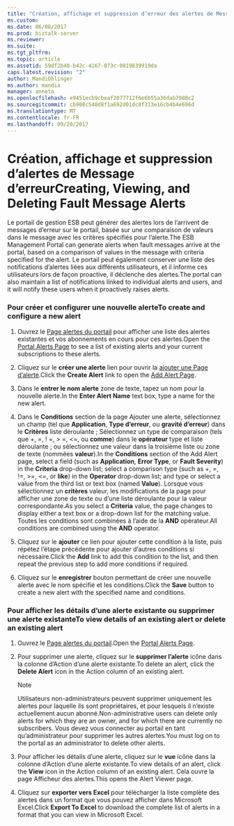 ```yaml
---
title: "Création, affichage et suppression d’erreur des alertes de Message | Documents Microsoft"
ms.custom: 
ms.date: 06/08/2017
ms.prod: biztalk-server
ms.reviewer: 
ms.suite: 
ms.tgt_pltfrm: 
ms.topic: article
ms.assetid: 59df2b40-b42c-4167-873c-0819839919da
caps.latest.revision: "2"
author: MandiOhlinger
ms.author: mandia
manager: anneta
ms.openlocfilehash: e9451ecb9cbeaf2077712f6e6b55a36dab7988c2
ms.sourcegitcommit: cb908c540d8f1a692d01dc8f313e16cb4b4e696d
ms.translationtype: MT
ms.contentlocale: fr-FR
ms.lasthandoff: 09/20/2017
---
```

# <a name="creating-viewing-and-deleting-fault-message-alerts"></a><span data-ttu-id="04dae-102">Création, affichage et suppression d’alertes de Message d’erreur</span><span class="sxs-lookup"><span data-stu-id="04dae-102">Creating, Viewing, and Deleting Fault Message Alerts</span></span>
<span data-ttu-id="04dae-103">Le portail de gestion ESB peut générer des alertes lors de l’arrivent de messages d’erreur sur le portail, basée sur une comparaison de valeurs dans le message avec les critères spécifiés pour l’alerte.</span><span class="sxs-lookup"><span data-stu-id="04dae-103">The ESB Management Portal can generate alerts when fault messages arrive at the portal, based on a comparison of values in the message with criteria specified for the alert.</span></span> <span data-ttu-id="04dae-104">Le portail peut également conserver une liste des notifications d’alertes liées aux différents utilisateurs, et il informe ces utilisateurs lors de façon proactive, il déclenche des alertes.</span><span class="sxs-lookup"><span data-stu-id="04dae-104">The portal can also maintain a list of notifications linked to individual alerts and users, and it will notify these users when it proactively raises alerts.</span></span>  
  
### <a name="to-create-and-configure-a-new-alert"></a><span data-ttu-id="04dae-105">Pour créer et configurer une nouvelle alerte</span><span class="sxs-lookup"><span data-stu-id="04dae-105">To create and configure a new alert</span></span>  
  
1.  <span data-ttu-id="04dae-106">Ouvrez le [Page alertes du portail](../esb-toolkit/portal-alerts-page.md) pour afficher une liste des alertes existantes et vos abonnements en cours pour ces alertes.</span><span class="sxs-lookup"><span data-stu-id="04dae-106">Open the [Portal Alerts Page](../esb-toolkit/portal-alerts-page.md) to see a list of existing alerts and your current subscriptions to these alerts.</span></span>  
  
2.  <span data-ttu-id="04dae-107">Cliquez sur le **créer une alerte** lien pour ouvrir la [ajouter une Page d’alerte](../esb-toolkit/add-alert-page.md).</span><span class="sxs-lookup"><span data-stu-id="04dae-107">Click the **Create Alert** link to open the [Add Alert Page](../esb-toolkit/add-alert-page.md).</span></span>  
  
3.  <span data-ttu-id="04dae-108">Dans le **entrer le nom alerte** zone de texte, tapez un nom pour la nouvelle alerte.</span><span class="sxs-lookup"><span data-stu-id="04dae-108">In the **Enter Alert Name** text box, type a name for the new alert.</span></span>  
  
4.  <span data-ttu-id="04dae-109">Dans le **Conditions** section de la page Ajouter une alerte, sélectionnez un champ (tel que **Application**, **Type d’erreur**, ou **gravité d’erreur**) dans le **Critères** liste déroulante ; Sélectionnez un type de comparaison (tels que +, =, ! =, > =, \<=, ou **comme**) dans le **opérateur** type et liste déroulante ; ou sélectionnez une valeur dans la troisième liste ou zone de texte (nommées **valeur**).</span><span class="sxs-lookup"><span data-stu-id="04dae-109">In the **Conditions** section of the Add Alert page, select a field (such as **Application**, **Error Type**, or **Fault Severity**) in the **Criteria** drop-down list; select a comparison type (such as +, =, !=, >=, \<=, or **like**) in the **Operator** drop-down list; and type or select a value from the third list or text box (named **Value**).</span></span> <span data-ttu-id="04dae-110">Lorsque vous sélectionnez un **critères** valeur, les modifications de la page pour afficher une zone de texte ou d’une liste déroulante pour la valeur correspondante.</span><span class="sxs-lookup"><span data-stu-id="04dae-110">As you select a **Criteria** value, the page changes to display either a text box or a drop-down list for the matching value.</span></span> <span data-ttu-id="04dae-111">Toutes les conditions sont combinées à l’aide de la **AND** opérateur.</span><span class="sxs-lookup"><span data-stu-id="04dae-111">All conditions are combined using the **AND** operator.</span></span>  
  
5.  <span data-ttu-id="04dae-112">Cliquez sur le **ajouter** ce lien pour ajouter cette condition à la liste, puis répétez l’étape précédente pour ajouter d’autres conditions si nécessaire.</span><span class="sxs-lookup"><span data-stu-id="04dae-112">Click the **Add** link to add this condition to the list, and then repeat the previous step to add more conditions if required.</span></span>  
  
6.  <span data-ttu-id="04dae-113">Cliquez sur le **enregistrer** bouton permettant de créer une nouvelle alerte avec le nom spécifié et les conditions.</span><span class="sxs-lookup"><span data-stu-id="04dae-113">Click the **Save** button to create a new alert with the specified name and conditions.</span></span>  
  
### <a name="to-view-details-of-an-existing-alert-or-delete-an-existing-alert"></a><span data-ttu-id="04dae-114">Pour afficher les détails d’une alerte existante ou supprimer une alerte existante</span><span class="sxs-lookup"><span data-stu-id="04dae-114">To view details of an existing alert or delete an existing alert</span></span>  
  
1.  <span data-ttu-id="04dae-115">Ouvrez le [Page alertes du portail](../esb-toolkit/portal-alerts-page.md).</span><span class="sxs-lookup"><span data-stu-id="04dae-115">Open the [Portal Alerts Page](../esb-toolkit/portal-alerts-page.md).</span></span>  
  
2.  <span data-ttu-id="04dae-116">Pour supprimer une alerte, cliquez sur le **supprimer l’alerte** icône dans la colonne d’Action d’une alerte existante.</span><span class="sxs-lookup"><span data-stu-id="04dae-116">To delete an alert, click the **Delete Alert** icon in the Action column of an existing alert.</span></span>  
  
    > [!NOTE]
    >  <span data-ttu-id="04dae-117">Utilisateurs non-administrateurs peuvent supprimer uniquement les alertes pour laquelle ils sont propriétaires, et pour lesquels il n’existe actuellement aucun abonné.</span><span class="sxs-lookup"><span data-stu-id="04dae-117">Non-administrative users can delete only alerts for which they are an owner, and for which there are currently no subscribers.</span></span> <span data-ttu-id="04dae-118">Vous devez vous connecter au portail en tant qu’administrateur pour supprimer les autres alertes.</span><span class="sxs-lookup"><span data-stu-id="04dae-118">You must log on to the portal as an administrator to delete other alerts.</span></span>  
  
3.  <span data-ttu-id="04dae-119">Pour afficher les détails d’une alerte, cliquez sur le **vue** icône dans la colonne d’Action d’une alerte existante.</span><span class="sxs-lookup"><span data-stu-id="04dae-119">To view details of an alert, click the **View** icon in the Action column of an existing alert.</span></span> <span data-ttu-id="04dae-120">Cela ouvre la page Afficheur des alertes.</span><span class="sxs-lookup"><span data-stu-id="04dae-120">This opens the Alert Viewer page.</span></span>  
  
4.  <span data-ttu-id="04dae-121">Cliquez sur **exporter vers Excel** pour télécharger la liste complète des alertes dans un format que vous pouvez afficher dans Microsoft Excel.</span><span class="sxs-lookup"><span data-stu-id="04dae-121">Click **Export To Excel** to download the complete list of alerts in a format that you can view in Microsoft Excel.</span></span>